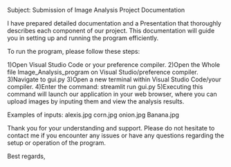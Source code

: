 
Subject: Submission of Image Analysis Project Documentation

I have prepared detailed documentation and a Presentation that thoroughly describes each component of our project. This documentation will guide you in setting up and running the program efficiently.

To run the program, please follow these steps:

1)Open Visual Studio Code or your preference compiler.
2)Open the Whole file Image_Analysis_program on Visual Studio/preference compiler.
3)Navigate to gui.py
3)Open a new terminal within Visual Studio Code/your compiler.
4)Enter the command: streamlit run gui.py
5)Executing this command will launch our application in your web browser, where you can upload images by inputing them and view the analysis results.

Examples of inputs:
alexis.jpg
corn.jpg
onion.jpg
Banana.jpg

Thank you for your understanding and support. Please do not hesitate to contact me if you encounter any issues or have any questions regarding the setup or operation of the program.

Best regards,


